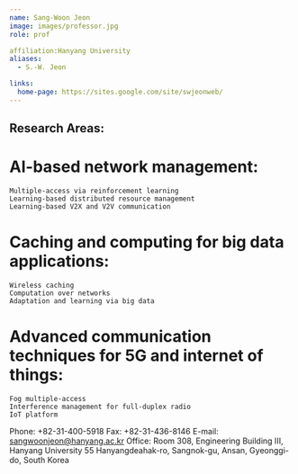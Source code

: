 ```yaml
---
name: Sang-Woon Jeon
image: images/professor.jpg
role: prof

affiliation:Hanyang University
aliases:
  - S.-W. Jeon

links:
  home-page: https://sites.google.com/site/swjeonweb/
---
```


## Research Areas:
  # AI-based network management:
    Multiple-access via reinforcement learning 
    Learning-based distributed resource management
    Learning-based V2X and V2V communication
  # Caching and computing for big data applications:
    Wireless caching 
    Computation over networks
    Adaptation and learning via big data
  # Advanced communication techniques for 5G and internet of things:
    Fog multiple-access
    Interference management for full-duplex radio
    IoT platform 

Phone: +82-31-400-5918
Fax: +82-31-436-8146
E-mail: sangwoonjeon@hanyang.ac.kr
Office: Room 308, Engineering Building III, Hanyang University 55 Hanyangdeahak-ro, Sangnok-gu, Ansan, Gyeonggi-do, South Korea



